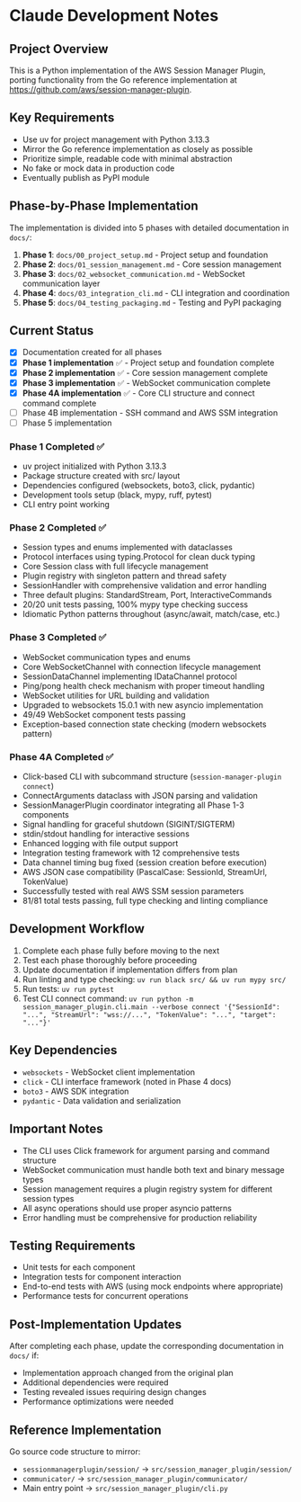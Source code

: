 # Claude Development Notes

## Project Overview

This is a Python implementation of the AWS Session Manager Plugin, porting functionality from the Go reference implementation at https://github.com/aws/session-manager-plugin.

## Key Requirements

- Use uv for project management with Python 3.13.3
- Mirror the Go reference implementation as closely as possible
- Prioritize simple, readable code with minimal abstraction
- No fake or mock data in production code
- Eventually publish as PyPI module

## Phase-by-Phase Implementation

The implementation is divided into 5 phases with detailed documentation in `docs/`:

1. **Phase 1**: `docs/00_project_setup.md` - Project setup and foundation
2. **Phase 2**: `docs/01_session_management.md` - Core session management
3. **Phase 3**: `docs/02_websocket_communication.md` - WebSocket communication layer
4. **Phase 4**: `docs/03_integration_cli.md` - CLI integration and coordination
5. **Phase 5**: `docs/04_testing_packaging.md` - Testing and PyPI packaging

## Current Status

- [x] Documentation created for all phases
- [x] **Phase 1 implementation** ✅ - Project setup and foundation complete
- [x] **Phase 2 implementation** ✅ - Core session management complete
- [x] **Phase 3 implementation** ✅ - WebSocket communication complete
- [x] **Phase 4A implementation** ✅ - Core CLI structure and connect command complete
- [ ] Phase 4B implementation - SSH command and AWS SSM integration
- [ ] Phase 5 implementation

### Phase 1 Completed ✅
- uv project initialized with Python 3.13.3
- Package structure created with src/ layout
- Dependencies configured (websockets, boto3, click, pydantic)
- Development tools setup (black, mypy, ruff, pytest)
- CLI entry point working

### Phase 2 Completed ✅
- Session types and enums implemented with dataclasses
- Protocol interfaces using typing.Protocol for clean duck typing
- Core Session class with full lifecycle management
- Plugin registry with singleton pattern and thread safety
- SessionHandler with comprehensive validation and error handling
- Three default plugins: StandardStream, Port, InteractiveCommands
- 20/20 unit tests passing, 100% mypy type checking success
- Idiomatic Python patterns throughout (async/await, match/case, etc.)

### Phase 3 Completed ✅
- WebSocket communication types and enums
- Core WebSocketChannel with connection lifecycle management
- SessionDataChannel implementing IDataChannel protocol
- Ping/pong health check mechanism with proper timeout handling
- WebSocket utilities for URL building and validation
- Upgraded to websockets 15.0.1 with new asyncio implementation
- 49/49 WebSocket component tests passing
- Exception-based connection state checking (modern websockets pattern)

### Phase 4A Completed ✅
- Click-based CLI with subcommand structure (`session-manager-plugin connect`)
- ConnectArguments dataclass with JSON parsing and validation
- SessionManagerPlugin coordinator integrating all Phase 1-3 components
- Signal handling for graceful shutdown (SIGINT/SIGTERM)
- stdin/stdout handling for interactive sessions
- Enhanced logging with file output support
- Integration testing framework with 12 comprehensive tests
- Data channel timing bug fixed (session creation before execution)
- AWS JSON case compatibility (PascalCase: SessionId, StreamUrl, TokenValue)
- Successfully tested with real AWS SSM session parameters
- 81/81 total tests passing, full type checking and linting compliance

## Development Workflow

1. Complete each phase fully before moving to the next
2. Test each phase thoroughly before proceeding
3. Update documentation if implementation differs from plan
4. Run linting and type checking: `uv run black src/ && uv run mypy src/`
5. Run tests: `uv run pytest`
6. Test CLI connect command: `uv run python -m session_manager_plugin.cli.main --verbose connect '{"SessionId": "...", "StreamUrl": "wss://...", "TokenValue": "...", "target": "..."}'`

## Key Dependencies

- `websockets` - WebSocket client implementation
- `click` - CLI interface framework (noted in Phase 4 docs)
- `boto3` - AWS SDK integration
- `pydantic` - Data validation and serialization

## Important Notes

- The CLI uses Click framework for argument parsing and command structure
- WebSocket communication must handle both text and binary message types
- Session management requires a plugin registry system for different session types
- All async operations should use proper asyncio patterns
- Error handling must be comprehensive for production reliability

## Testing Requirements

- Unit tests for each component
- Integration tests for component interaction
- End-to-end tests with AWS (using mock endpoints where appropriate)
- Performance tests for concurrent operations

## Post-Implementation Updates

After completing each phase, update the corresponding documentation in `docs/` if:
- Implementation approach changed from the original plan
- Additional dependencies were required
- Testing revealed issues requiring design changes
- Performance optimizations were needed

## Reference Implementation

Go source code structure to mirror:
- `sessionmanagerplugin/session/` → `src/session_manager_plugin/session/`
- `communicator/` → `src/session_manager_plugin/communicator/`
- Main entry point → `src/session_manager_plugin/cli.py`